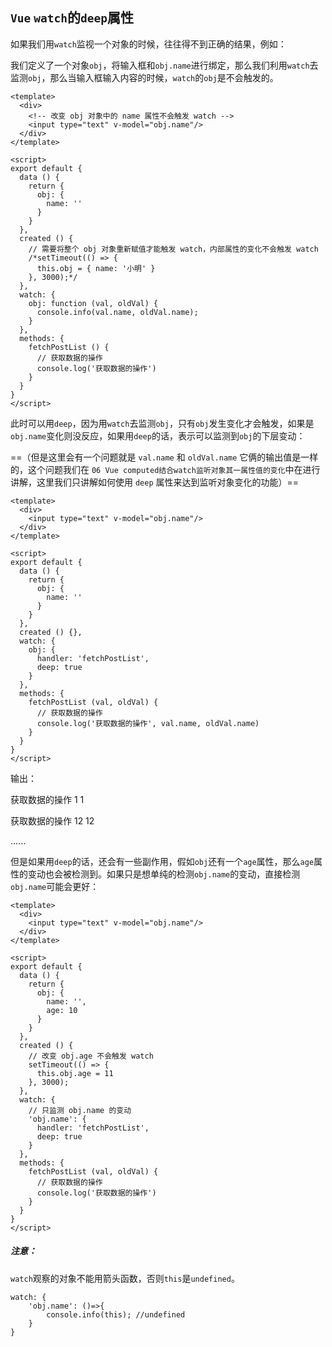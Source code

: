 ## `Vue` `watch`的`deep`属性

如果我们用`watch`监视一个对象的时候，往往得不到正确的结果，例如：

我们定义了一个对象`obj`，将输入框和`obj.name`进行绑定，那么我们利用`watch`去监测`obj`，那么当输入框输入内容的时候，`watch`的`obj`是不会触发的。

```
<template>
  <div>
    <!-- 改变 obj 对象中的 name 属性不会触发 watch -->
    <input type="text" v-model="obj.name"/>
  </div>
</template>

<script>
export default {
  data () {
    return {
      obj: {
        name: ''
      }
    }
  },
  created () {
    // 需要将整个 obj 对象重新赋值才能触发 watch，内部属性的变化不会触发 watch
    /*setTimeout(() => {
      this.obj = { name: '小明' }
    }, 3000);*/
  },
  watch: {
    obj: function (val, oldVal) {
      console.info(val.name, oldVal.name);
    }
  },
  methods: {
    fetchPostList () {
      // 获取数据的操作
      console.log('获取数据的操作')
    }
  }
}
</script>

```

此时可以用`deep`，因为用`watch`去监测`obj`，只有`obj`发生变化才会触发，如果是`obj.name`变化则没反应，如果用`deep`的话，表示可以监测到`obj`的下层变动：

==（但是这里会有一个问题就是 `val.name` 和 `oldVal.name` 它俩的输出值是一样的，这个问题我们在 `06 Vue computed结合watch监听对象其一属性值的变化`中在进行讲解，这里我们只讲解如何使用 `deep` 属性来达到监听对象变化的功能）==
```
<template>
  <div>
    <input type="text" v-model="obj.name"/>
  </div>
</template>

<script>
export default {
  data () {
    return {
      obj: {
        name: ''
      }
    }
  },
  created () {},
  watch: {
    obj: {
      handler: 'fetchPostList',
      deep: true
    }
  },
  methods: {
    fetchPostList (val, oldVal) {
      // 获取数据的操作
      console.log('获取数据的操作', val.name, oldVal.name)
    }
  }
}
</script>

```
输出：

获取数据的操作 1 1

获取数据的操作 12 12

......


但是如果用`deep`的话，还会有一些副作用，假如`obj`还有一个`age`属性，那么`age`属性的变动也会被检测到。如果只是想单纯的检测`obj.name`的变动，直接检测`obj.name`可能会更好：


```
<template>
  <div>
    <input type="text" v-model="obj.name"/>
  </div>
</template>

<script>
export default {
  data () {
    return {
      obj: {
        name: '',
        age: 10
      }
    }
  },
  created () {
    // 改变 obj.age 不会触发 watch
    setTimeout(() => {
      this.obj.age = 11
    }, 3000);
  },
  watch: {
    // 只监测 obj.name 的变动
    'obj.name': {
      handler: 'fetchPostList',
      deep: true
    }
  },
  methods: {
    fetchPostList (val, oldVal) {
      // 获取数据的操作
      console.log('获取数据的操作')
    }
  }
}
</script>

```

##### 注意：

`watch`观察的对象不能用箭头函数，否则`this`是`undefined`。

```
watch: {
    'obj.name': ()=>{
        console.info(this); //undefined
    }
}
```



